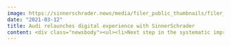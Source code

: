 ```yaml
---
image: https://sinnerschrader.news/media/filer_public_thumbnails/filer_public/8a/7e/8a7e03f3-fab1-4314-a4ee-a327bd381ec7/480px_audi_etron.png__480x288_q85_crop_subsampling-2_upscale.png
date: "2021-03-12"
title: Audi relaunches digital experience with SinnerSchrader
content: <div class="newsbody"><ul><li>Next step in the systematic improvement of the digital experience offers premium quality in terms of design, personalisation and e-commerce. Audi sets new standards for the user experience </li><li>Collaborative creation of a global software delivery pipeline between SinnerSchrader and Audi with agile remote-first set-up</li></ul><p><strong>Hamburg, March 2021.</strong> Audi is taking a systematic approach to digitalisation. The latest step involves transforming its digital brand identity. The digital experience will accompany the launch of the Audi e-tron GT by visualising the ideas that will shape the company to an even greater extent in future. The new website has a simplified design that enables easy navigation and improves vehicle configuration. The relaunch of the online experience is the result of a partnership between SinnerSchrader and Audi that extends from strategy and design through to implementation.</p><p>One of the aims is to give the product visualisation of Audi’s new electric flagship an immersive quality. The idea is for the user to get to know every detail of the vehicle interactively through appealing visuals that communicate Audi’s premium standard. In addition to a modular micro-service architecture, a new software solution has been implemented that offers a significantly more high-performance environment than ever before, while also generating synergy potential across the various VW core brands.</p><p>The new Audi online experience has a lightweight, simplified design that enables easy navigation, establishes innovative functions and harmonises the connection to all online services, including the myAudi app. Interactive modules and animations, including visually exciting scroll-in-text and zoom-in-text modules and sound visualisations, allow users to immerse themselves in all of the vehicle’s highlights.</p><p>Another highlight of the relaunch is systematic personalisation. The aim is for users to be able to get to where they want to be quickly and take advantage of e-commerce offers for all Audi products and services easily – including via a new central login function. The new Audi Customizer is another example. As a starting point, users can select their individual preferences for their car with just a few clicks. They are then immediately shown the location of a dealer where they can take a test drive or where they can find vehicles that are in stock right now. These personalised services are already available in Germany, Norway, Sweden and Spain and are being rolled out to the websites for other markets.</p><p>“The Audi e-tron GT is a highly emotional product that sets a clear statement for the future of the Four Rings. To accompany the product presentation, we are substantially improving Audi’s digital customer experience by seamlessly combining relevant content, an intuitive experience and data-driven personalisation,” commented Sven Schuwirth, Head of Digital Experience and Business at AUDI AG. “SinnerSchrader is an ideal partner and never allows design to come at the expense of technological excellence or vice versa. Together, we have created a high-performance software delivery pipeline to supply digital products that are quickly and easily scalable.”</p><p>By introducing a new remote-first model at an early stage in the partnership, we were able to work with international teams of developers from different markets easily and remotely, take full account of local requirements and respond quickly to the rapidly changing circumstances as a result of COVID-19.</p><p>Philipp Kafkoulas, Managing Director for Design at SinnerSchrader with responsibility for overall creation&#58; “Despite the lockdown, we worked intensively with Audi across continents to quickly and effectively develop new software that offers a unique brand experience. This is something that requires real trust and agility on both sides and a shared understanding of design. The result&#58; Audi offers excellent value added for its users as well as data-driven e-commerce. As an agency, we are proud to have once again partnered with Audi as equals to jointly design a highly productive digital environment.”</p><p>The new features were led from SinnerSchrader’s Hamburg office. Together with Philipp Kafkoulas, Arndt Allmeling, Dr. Axel Averdung, Philip Behr and Stefan Kroke are responsible for the results of the interdisciplinary team.</p><p><strong>About SinnerSchrader</strong><br/>SinnerSchrader has been the global lead digital agency for Audi since 2016. This close cooperation has already given rise to more than fifty integrated projects based on a jointly developed overarching experience strategy and established the leading digital ecosystem for premium mobility and digital services from Audi.</p><p><a class="news-backlink" href="/en/"><svg class="svg-ico svg-ico--arrow-left"><use xlink&#58;href="#arrow-down"></use></svg>Back to the overview</a></p></div>
---
```

